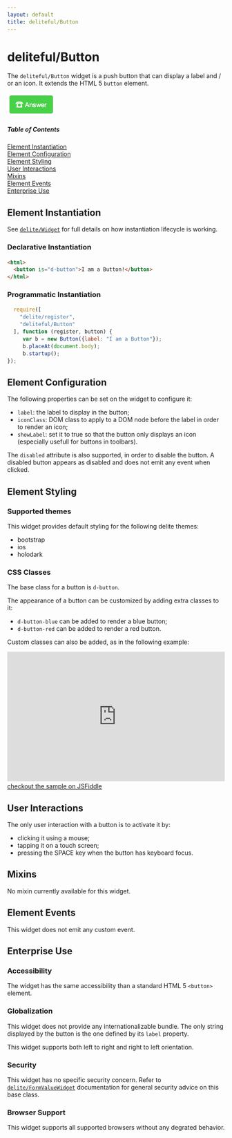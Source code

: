 ```yaml
---
layout: default
title: deliteful/Button
---
```


# deliteful/Button

The `deliteful/Button` widget is a push button that can display a label and / or an icon. It extends the HTML 5 `button` element. 

![Button Example](images/Button.png)

##### Table of Contents
[Element Instantiation](#instantiation)  
[Element Configuration](#configuration)  
[Element Styling](#styling)  
[User Interactions](#interactions)  
[Mixins](#mixins)  
[Element Events](#events)  
[Enterprise Use](#enterprise)  

<a name="instantiation"></a>
## Element Instantiation

See [`delite/Widget`](/delite/docs/master/Widget.html) for full details on how instantiation lifecycle is working.

### Declarative Instantiation

```html
<html>
  <button is="d-button">I am a Button!</button>
</html>
```

### Programmatic Instantiation

```js
  require([
    "delite/register",
    "deliteful/Button"
  ], function (register, button) {
     var b = new Button({label: "I am a Button"});
     b.placeAt(document.body);
     b.startup();
});
```

<a name="configuration"></a>
## Element Configuration

The following properties can be set on the widget to configure it:

* `label`: the label to display in the button;
* `iconClass`: DOM class to apply to a DOM node before the label in order to render an icon;
* `showLabel`: set it to true so that the button only displays an icon (especially usefull for buttons in toolbars).

The `disabled` attribute is also supported, in order to disable the button. A disabled button appears as disabled and does not emit any event when clicked.

<a name="styling"></a>
## Element Styling

### Supported themes

This widget provides default styling for the following delite themes:

* bootstrap
* ios
* holodark

### CSS Classes

The base class for a button is `d-button`.

The appearance of a button can be customized by adding extra classes to it:

* `d-button-blue` can be added to render a blue button;
* `d-button-red` can be added to render a red button.

Custom classes can also be added, as in the following example:

<iframe width="100%" height="300" src="http://jsfiddle.net/ibmjs/NHft7/embedded/result,html,js,css" allowfullscreen="allowfullscreen" frameborder="0"></iframe>
<a href="http://jsfiddle.net/ibmjs/NHft7">checkout the sample on JSFiddle</a></iframe>

<a name="interactions"></a>
## User Interactions

The only user interaction with a button is to activate it by:

* clicking it using a mouse;
* tapping it on a touch screen;
* pressing the SPACE key when the button has keyboard focus.

<a name="mixins"></a>
## Mixins

No mixin currently available for this widget.

<a name="events"></a>
## Element Events

This widget does not emit any custom event.

<a name="enterprise"></a>
## Enterprise Use

### Accessibility

The widget has the same accessibility than a standard HTML 5 `<button>` element.

### Globalization

This widget does not provide any internationalizable bundle. The only string displayed by the button is the one defined by its `label` property.

This widget supports both left to right and right to left orientation.

### Security

This widget has no specific security concern. Refer to [`delite/FormValueWidget`](/delite/docs/master/FormValueWidget.html) documentation for general security advice on this base class.

### Browser Support

This widget supports all supported browsers without any degrated behavior.


